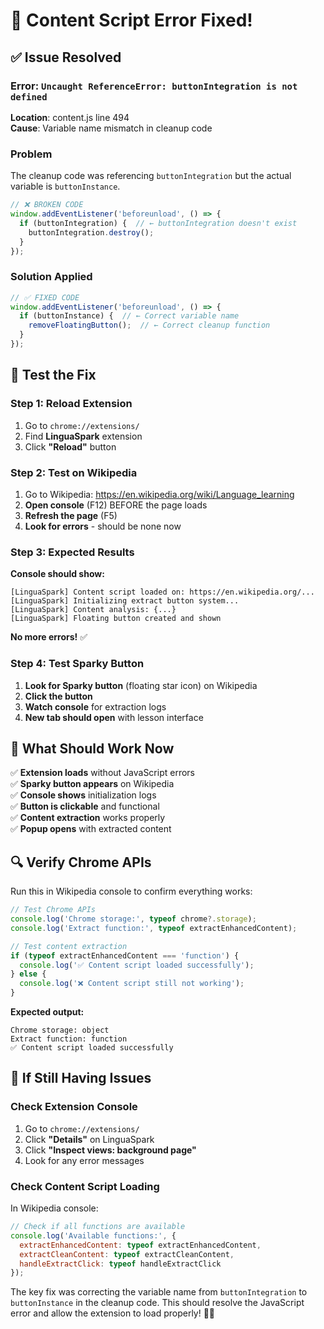 # 🔧 Content Script Error Fixed!

## ✅ Issue Resolved

### Error: `Uncaught ReferenceError: buttonIntegration is not defined`
**Location**: content.js line 494  
**Cause**: Variable name mismatch in cleanup code

### Problem
The cleanup code was referencing `buttonIntegration` but the actual variable is `buttonInstance`.

```javascript
// ❌ BROKEN CODE
window.addEventListener('beforeunload', () => {
  if (buttonIntegration) {  // ← buttonIntegration doesn't exist
    buttonIntegration.destroy();
  }
});
```

### Solution Applied
```javascript
// ✅ FIXED CODE
window.addEventListener('beforeunload', () => {
  if (buttonInstance) {  // ← Correct variable name
    removeFloatingButton();  // ← Correct cleanup function
  }
});
```

## 🚀 Test the Fix

### Step 1: Reload Extension
1. Go to `chrome://extensions/`
2. Find **LinguaSpark** extension
3. Click **"Reload"** button

### Step 2: Test on Wikipedia
1. Go to Wikipedia: https://en.wikipedia.org/wiki/Language_learning
2. **Open console** (F12) BEFORE the page loads
3. **Refresh the page** (F5)
4. **Look for errors** - should be none now

### Step 3: Expected Results
**Console should show:**
```
[LinguaSpark] Content script loaded on: https://en.wikipedia.org/...
[LinguaSpark] Initializing extract button system...
[LinguaSpark] Content analysis: {...}
[LinguaSpark] Floating button created and shown
```

**No more errors!** ✅

### Step 4: Test Sparky Button
1. **Look for Sparky button** (floating star icon) on Wikipedia
2. **Click the button**
3. **Watch console** for extraction logs
4. **New tab should open** with lesson interface

## 🎯 What Should Work Now

✅ **Extension loads** without JavaScript errors  
✅ **Sparky button appears** on Wikipedia  
✅ **Console shows** initialization logs  
✅ **Button is clickable** and functional  
✅ **Content extraction** works properly  
✅ **Popup opens** with extracted content  

## 🔍 Verify Chrome APIs

Run this in Wikipedia console to confirm everything works:
```javascript
// Test Chrome APIs
console.log('Chrome storage:', typeof chrome?.storage);
console.log('Extract function:', typeof extractEnhancedContent);

// Test content extraction
if (typeof extractEnhancedContent === 'function') {
  console.log('✅ Content script loaded successfully');
} else {
  console.log('❌ Content script still not working');
}
```

**Expected output:**
```
Chrome storage: object
Extract function: function
✅ Content script loaded successfully
```

## 🚨 If Still Having Issues

### Check Extension Console
1. Go to `chrome://extensions/`
2. Click **"Details"** on LinguaSpark
3. Click **"Inspect views: background page"**
4. Look for any error messages

### Check Content Script Loading
In Wikipedia console:
```javascript
// Check if all functions are available
console.log('Available functions:', {
  extractEnhancedContent: typeof extractEnhancedContent,
  extractCleanContent: typeof extractCleanContent,
  handleExtractClick: typeof handleExtractClick
});
```

The key fix was correcting the variable name from `buttonIntegration` to `buttonInstance` in the cleanup code. This should resolve the JavaScript error and allow the extension to load properly! 🎉✨